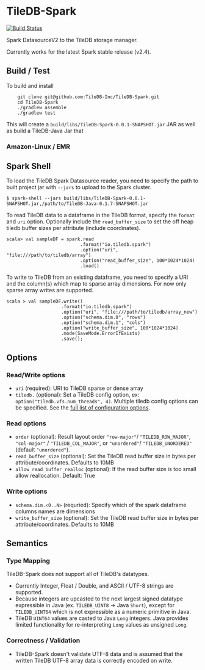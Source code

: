 # TileDB-Spark
[![Build Status](https://travis-ci.com/TileDB-Inc/TileDB-Spark.svg?branch=master)](https://travis-ci.com/TileDB-Inc/TileDB-Spark)

Spark DatasourceV2 to the TileDB storage manager.

Currently works for the latest Spark stable release (v2.4).

## Build / Test

To build and install

```
    git clone git@github.com:TileDB-Inc/TileDB-Spark.git
    cd TileDB-Spark
    ./gradlew assemble
    ./gradlew test
```

This will create a `build/libs/TileDB-Spark-0.0.1-SNAPSHOT.jar` JAR as well as build a TileDB-Java Jar that

### Amazon-Linux / EMR

## Spark Shell

To load the TileDB Spark Datasource reader, 
you need to specify the path to built project jar with `--jars` to upload to the Spark cluster.

    $ spark-shell --jars build/libs/TileDB-Spark-0.0.1-SNAPSHOT.jar,/path/to/TileDB-Java-0.1.7-SNAPSHOT.jar

To read TileDB data to a dataframe in the TileDB format, specify the `format` and `uri` option.
Optionally include the `read_buffer_size` to set the off heap tiledb buffer sizes per attribute (include coordinates).
 
    scala> val sampleDF = spark.read
                               .format("io.tiledb.spark")
                               .option("uri", "file:///path/to/tiledb/array")
                               .option("read_buffer_size", 100*1024*1024)
                               .load()
  
To write to TileDB from an existing dataframe, you need to specify a URI and the column(s) which map to sparse array dimensions.  For now only sparse array writes are supported.

    scala > val sampleDF.write()
                        .format("io.tiledb.spark")
                        .option("uri", "file:///path/to/tiledb/array_new")                          
                        .option("schema.dim.0", "rows")
                        .option("schema.dim.1", "cols")
                        .option("write_buffer_size", 100*1024*1024)
                        .mode(SaveMode.ErrorIfExists)
                        .save();

## Options

### Read/Write options
* `uri` (required): URI to TileDB sparse or dense array
* `tiledb.` (optional): Set a TileDB config option, ex: `option("tiledb.vfs.num_threads", 4)`.  Multiple tiledb config options can be specified.  See the [full list of configuration options](https://docs.tiledb.io/en/latest/tutorials/config.html?highlight=config#summary-of-parameters).

### Read options
* `order` (optional): Result layout order `"row-major"`/ `"TILEDB_ROW_MAJOR"`, `"col-major"` / `"TILEDB_COL_MAJOR"`, or `"unordered"`/ `"TILEDB_UNORDERED"` (default `"unordered"`).
* `read_buffer_size` (optional): Set the TileDB read buffer size in bytes per attribute/coordinates. Defaults to 10MB
* `allow_read_buffer_realloc` (optional): If the read buffer size is too small allow reallocation. Default: True

### Write options
* `schema.dim.<0..N>` (requried): Specify which of the spark dataframe columns names are dimensions
* `write_buffer_size` (optional): Set the TileDB read buffer size in bytes per attribute/coordinates. Defaults to 10MB

## Semantics

### Type Mapping

TileDB-Spark does not support all of TileDB's datatypes.  

* Currently Integer, Float / Double, and ASCII / UTF-8 strings are supported.
* Because integers are upcasted to the next largest signed datatype expressible in Java (ex. `TILEDB_UINT8` -> Java `Short`),
except for `TILEDB_UINT64` which is not expressible as a numeric primitive in Java.
* TileDB `UINT64` values are casted to Java `Long` integers.  Java provides limited functionality for re-interpreting `Long` values as unsigned `Long`.

### Correctness / Validation

* TileDB-Spark doesn't validate UTF-8 data and is assumed that the written TileDB UTF-8 array data is correctly encoded on write.
